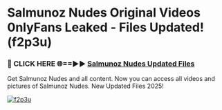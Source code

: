 # Salmunoz Nudes Original Videos 0nlyFans Leaked - Files Updated! (f2p3u)

<h3>🔴 CLICK HERE 🌐==►► <a href="https://tinyurl.com/y5r63du9" rel="nofollow">Salmunoz Nudes Updated Files</a></h3>

Get Salmunoz Nudes and all content. Now you can access all videos and pictures of Salmunoz Nudes. New Updated Files 2025!

[![f2p3u](https://i.imgur.com/UVo9nyh.gif)](https://tinyurl.com/y5r63du9)